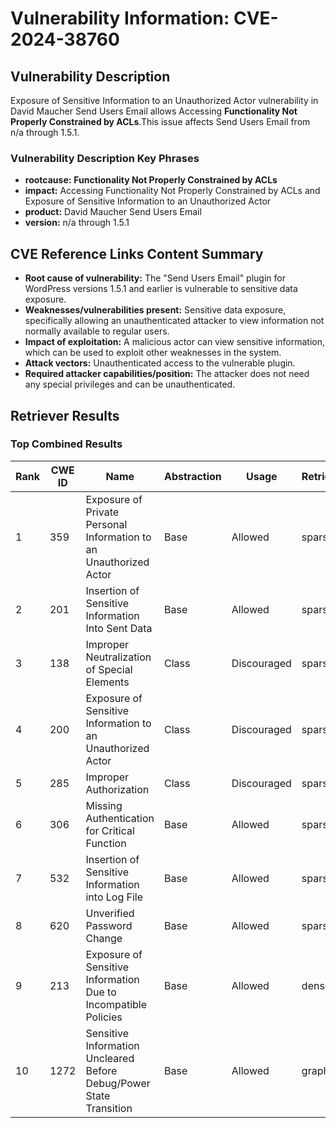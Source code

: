 # Vulnerability Information: CVE-2024-38760

## Vulnerability Description
Exposure of Sensitive Information to an Unauthorized Actor vulnerability in David Maucher Send Users Email allows Accessing **Functionality Not Properly Constrained by ACLs**.This issue affects Send Users Email from n/a through 1.5.1.

### Vulnerability Description Key Phrases
- **rootcause:** **Functionality Not Properly Constrained by ACLs**
- **impact:** Accessing Functionality Not Properly Constrained by ACLs and Exposure of Sensitive Information to an Unauthorized Actor
- **product:** David Maucher Send Users Email
- **version:** n/a through 1.5.1

## CVE Reference Links Content Summary
- **Root cause of vulnerability:** The "Send Users Email" plugin for WordPress versions 1.5.1 and earlier is vulnerable to sensitive data exposure.
- **Weaknesses/vulnerabilities present:** Sensitive data exposure, specifically allowing an unauthenticated attacker to view information not normally available to regular users.
- **Impact of exploitation:** A malicious actor can view sensitive information, which can be used to exploit other weaknesses in the system.
- **Attack vectors:** Unauthenticated access to the vulnerable plugin.
- **Required attacker capabilities/position:** The attacker does not need any special privileges and can be unauthenticated.

## Retriever Results

### Top Combined Results

| Rank | CWE ID | Name | Abstraction | Usage  | Retrievers | Individual Scores |
|------|--------|------|-------------|-------|------------|-------------------|
| 1 | 359 | Exposure of Private Personal Information to an Unauthorized Actor | Base | Allowed | sparse | 0.216 |
| 2 | 201 | Insertion of Sensitive Information Into Sent Data | Base | Allowed | sparse | 0.215 |
| 3 | 138 | Improper Neutralization of Special Elements | Class | Discouraged | sparse | 0.215 |
| 4 | 200 | Exposure of Sensitive Information to an Unauthorized Actor | Class | Discouraged | sparse | 0.208 |
| 5 | 285 | Improper Authorization | Class | Discouraged | sparse | 0.207 |
| 6 | 306 | Missing Authentication for Critical Function | Base | Allowed | sparse | 0.206 |
| 7 | 532 | Insertion of Sensitive Information into Log File | Base | Allowed | sparse | 0.199 |
| 8 | 620 | Unverified Password Change | Base | Allowed | sparse | 0.199 |
| 9 | 213 | Exposure of Sensitive Information Due to Incompatible Policies | Base | Allowed | dense | 0.570 |
| 10 | 1272 | Sensitive Information Uncleared Before Debug/Power State Transition | Base | Allowed | graph | 0.002 |

